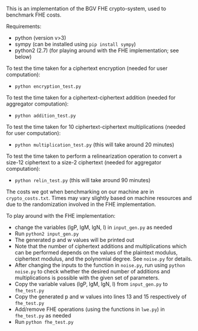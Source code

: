 This is an implementation of the BGV FHE crypto-system, used to benchmark FHE costs.

Requirements:
- python (version v>3)
- sympy (can be installed using `pip install sympy`)
- python2 (2.7) (for playing around with the FHE implementation; see below)


To test the time taken for a ciphertext encryption (needed for user computation):
- `python encryption_test.py`

To test the time taken for a ciphertext-ciphertext addition (needed for aggregator computation):
- `python addition_test.py`

To test the time taken for 10 ciphertext-ciphertext multiplications (needed for user computation):
- `python multiplication_test.py` (this will take around 20 minutes)

To test the time taken to perform a relinearization operation to convert a size-12 ciphertext to a size-2 ciphertext (needed for aggregator computation):
- `python relin_test.py` (this will take around 90 minutes)


The costs we got when benchmarking on our machine are in `crypto_costs.txt`. Times may vary slightly based on machine resources and due to the randomization involved in the FHE implementation.

To play around with the FHE implementation:
- change the variables (lgP, lgM, lgN, l) in `input_gen.py` as needed
- Run `python2 input_gen.py`
- The generated p and w values will be printed out
- Note that the number of ciphertext additions and multiplications which can be performed
 depends on the values of the plaintext modulus, ciphertext modulus, and the polynomial degree.
 See `noise.py` for details.
- After changing the inputs to the function in `noise.py`, run using `python noise.py`
 to check whether the desired number of additions and multiplications is possible with the given set of parameters.
- Copy the variable values (lgP, lgM, lgN, l) from `input_gen.py` to `fhe_test.py`
- Copy the generated p and w values into lines 13 and 15 respectively of `fhe_test.py`
- Add/remove FHE operations (using the functions in `lwe.py`) in `fhe_test.py` as needed
- Run `python fhe_test.py`
